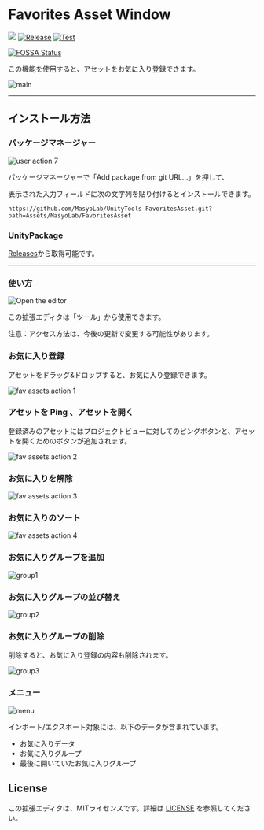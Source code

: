 ﻿# Favorites Asset Window

[![](https://img.shields.io/badge/Licenses-MIT-brightgreen)](https://github.com/MasyoLab/UnityTools-FavoritesAsset/blob/master/LICENSE)
[![Release](https://github.com/MasyoLab/UnityTools-FavoritesAsset/actions/workflows/release.yml/badge.svg)](https://github.com/MasyoLab/UnityTools-FavoritesAsset/actions/workflows/release.yml)
[![Test](https://github.com/MasyoLab/UnityTools-FavoritesAsset/actions/workflows/test.yml/badge.svg)](https://github.com/MasyoLab/UnityTools-FavoritesAsset/actions/workflows/test.yml)

[![FOSSA Status](https://app.fossa.com/api/projects/git%2Bgithub.com%2FMasyoLab%2FUnityTools-FavoritesAsset.svg?type=shield)](https://app.fossa.com/projects/git%2Bgithub.com%2FMasyoLab%2FUnityTools-FavoritesAsset?ref=badge_shield)

この機能を使用すると、アセットをお気に入り登録できます。

![main](https://user-images.githubusercontent.com/20793765/129486046-a0e18e0d-a60f-4532-a188-be63b02f8781.png)

----

インストール方法
-------
### パッケージマネージャー

![user action 7](https://user-images.githubusercontent.com/20793765/123511981-bb09a080-d6bf-11eb-8a15-68bad60e0278.png)

パッケージマネージャーで「Add package from git URL...」を押して、

表示された入力フィールドに次の文字列を貼り付けるとインストールできます。

```https://github.com/MasyoLab/UnityTools-FavoritesAsset.git?path=Assets/MasyoLab/FavoritesAsset```

### UnityPackage
[Releases](https://github.com/MasyoLab/UnityTools-FavoritesAsset/releases)から取得可能です。

----

### 使い方
![Open the editor](https://user-images.githubusercontent.com/20793765/126061572-bb8e0619-52fa-4560-b5b7-50f51db3e675.png)

この拡張エディタは「ツール」から使用できます。

注意：アクセス方法は、今後の更新で変更する可能性があります。

### お気に入り登録
アセットをドラッグ&ドロップすると、お気に入り登録できます。

![fav assets action 1](https://user-images.githubusercontent.com/20793765/129484724-dda7322e-3049-4762-996c-79ea88906584.gif)

### アセットを Ping 、アセットを開く
登録済みのアセットにはプロジェクトビューに対してのピングボタンと、アセットを開くためのボタンが追加されます。

![fav assets action 2](https://user-images.githubusercontent.com/20793765/128969150-67e8dfe0-786b-457c-bcd1-4b40dc0bcc1d.gif)

### お気に入りを解除
![fav assets action 3](https://user-images.githubusercontent.com/20793765/129485099-4ff09124-6fce-4e92-b19b-4126705b7295.gif)

### お気に入りのソート
![fav assets action 4](https://user-images.githubusercontent.com/20793765/129485130-48589e20-bcfd-4566-9fb1-8129edb0fbc5.gif)

### お気に入りグループを追加
![group1](https://user-images.githubusercontent.com/20793765/129485493-c3330196-2e44-49e8-90ca-e27f73f7a7da.gif)

### お気に入りグループの並び替え
![group2](https://user-images.githubusercontent.com/20793765/129485503-44fa42e1-ed14-49cb-8e88-71eb6a986da1.gif)

### お気に入りグループの削除
削除すると、お気に入り登録の内容も削除されます。

![group3](https://user-images.githubusercontent.com/20793765/129485516-11db3948-205c-4e42-a047-d254f96d1bba.gif)

### メニュー
![menu](https://user-images.githubusercontent.com/20793765/129485564-7c825a2e-f8b0-4cba-9bbd-a18b1411ef49.png)

インポート/エクスポート対象には、以下のデータが含まれています。
- お気に入りデータ
- お気に入りグループ
- 最後に開いていたお気に入りグループ

License
-------
この拡張エディタは、MITライセンスです。詳細は [LICENSE](https://github.com/MasyoLab/UnityTools-FavoritesAsset/blob/master/LICENSE.md) を参照してください。

